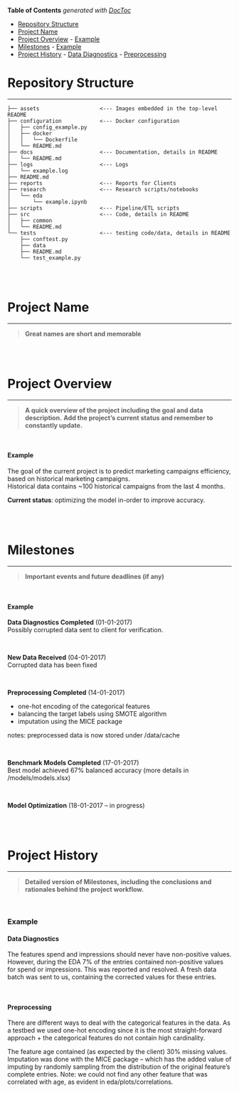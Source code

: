 <!-- START doctoc generated TOC please keep comment here to allow auto update -->
<!-- DON'T EDIT THIS SECTION, INSTEAD RE-RUN doctoc TO UPDATE -->
**Table of Contents**  *generated with [DocToc](https://github.com/thlorenz/doctoc)*

- [Repository Structure](#repository-structure)
- [Project Name](#project-name)
- [Project Overview](#project-overview)
      - [Example](#example)
- [Milestones](#milestones)
      - [Example](#example-1)
- [Project History](#project-history)
      - [Data Diagnostics](#data-diagnostics)
      - [Preprocessing](#preprocessing)

<!-- END doctoc generated TOC please keep comment here to allow auto update -->



# Repository Structure
-----

```
├── assets                   <--- Images embedded in the top-level README 
├── configuration            <--- Docker configuration
│   ├── config_example.py
│   ├── docker
│   │   └── Dockerfile
│   └── README.md
├── docs                     <--- Documentation, details in README
│   └── README.md
├── logs                     <--- Logs
│   └── example.log
├── README.md
├── reports                  <--- Reports for Clients
├── research                 <--- Research scripts/notebooks                
│   └── eda
│       └── example.ipynb
├── scripts                  <--- Pipeline/ETL scripts
├── src                      <--- Code, details in README
│   ├── common
│   └── README.md
└── tests                    <--- testing code/data, details in README
    ├── conftest.py
    ├── data
    ├── README.md
    └── test_example.py
```

<br><br>


# Project Name
-----

  > **Great names are short and memorable**  


<br><br>


# Project Overview
-----

  > **A quick overview of the project including the goal and data description.** 
  > **Add the project’s current status and remember to constantly update.**

<br>

#### Example  

The goal of the current project is to predict marketing campaigns efficiency, based on historical marketing campaigns.  
Historical data contains ~100 historical campaigns from the last 4 months.

**Current status**: optimizing the model in-order to improve accuracy.


<br><br>


# Milestones
-----

  > **Important events and future deadlines (if any)**

<br>

#### Example

**Data Diagnostics Completed** (01-01-2017)  
Possibly corrupted data sent to client for verification.

<br>

**New Data Received** (04-01-2017)  
Corrupted data has been fixed

<br>

**Preprocessing Completed** (14-01-2017)

  + one-hot encoding of the categorical features
  + balancing the target labels using SMOTE algorithm
  + imputation using the MICE package

notes: preprocessed data is now stored under /data/cache

<br>

**Benchmark Models Completed** (17-01-2017)  
Best model achieved 67% balanced accuracy (more details in /models/models.xlsx)

<br>

**Model Optimization** (18-01-2017 – in progress)

<br><br>


# Project History
------


  > **Detailed version of Milestones, including the conclusions and rationales behind the project workflow.**

<br>
 
### Example

#### Data Diagnostics

The features spend and impressions should never have non-positive values. 
However, during the EDA 7% of the entries contained non-positive values for spend or impressions.
This was reported and resolved.
A fresh data batch was sent to us, containing the corrected values for these entries.

<br>

#### Preprocessing

There are different ways to deal with the categorical features in the data. 
As a testbed we used one-hot encoding since it is the most straight-forward approach +  the categorical features do not contain high cardinality.

The feature age contained (as expected by the client) 30% missing values.
Imputation was done with the MICE package – which has the added value of imputing by randomly sampling from the distribution of the original feature’s complete entries.
Note: we could not find any other feature that was correlated with age, as evident in eda/plots/correlations.

<br>


